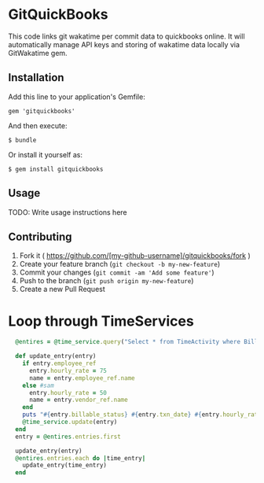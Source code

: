 # GitQuickBooks
This code links git wakatime per commit data to quickbooks online.
It will automatically manage API keys and storing of wakatime data locally via
GitWakatime gem.

## Installation

Add this line to your application's Gemfile:

    gem 'gitquickbooks'

And then execute:

    $ bundle

Or install it yourself as:

    $ gem install gitquickbooks

## Usage

TODO: Write usage instructions here

## Contributing

1. Fork it ( https://github.com/[my-github-username]/gitquickbooks/fork )
2. Create your feature branch (`git checkout -b my-new-feature`)
3. Commit your changes (`git commit -am 'Add some feature'`)
4. Push to the branch (`git push origin my-new-feature`)
5. Create a new Pull Request


# Loop through TimeServices
``` ruby
  @entires = @time_service.query("Select * from TimeActivity where BillableStatus = 'Billable' and CustomerRef = '167'", :per_page => 50)

  def update_entry(entry)
    if entry.employee_ref
      entry.hourly_rate = 75
      name = entry.employee_ref.name
    else #sam
      entry.hourly_rate = 50
      name = entry.vendor_ref.name
    end
    puts "#{entry.billable_status} #{entry.txn_date} #{entry.hourly_rate} for #{name}: #{entry.description}"
    @time_service.update(entry)
  end
  entry = @entires.entries.first

  update_entry(entry)
  @entires.entries.each do |time_entry|
    update_entry(time_entry)
  end
```
